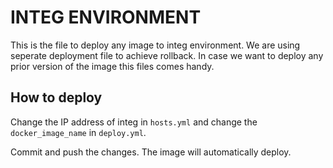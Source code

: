 # INTEG ENVIRONMENT

This is the file to deploy any image to integ environment. We are using seperate deployment file to achieve rollback. In case we want to deploy any prior version of the image this files comes handy.

## How to deploy
Change the IP address of integ in ```hosts.yml``` and change the ```docker_image_name``` in ```deploy.yml```.

Commit and push the changes. The image will automatically deploy.